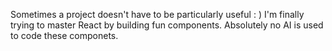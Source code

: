 Sometimes a project doesn't have to be particularly useful : ) I'm finally trying to master React by building fun components. Absolutely no AI is used to code these componets.
